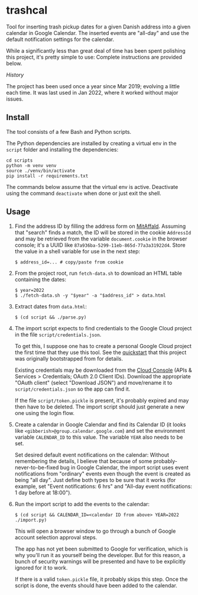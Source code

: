 # trashcal

Tool for inserting trash pickup dates for a given Danish address into a given calendar in Google Calendar.
The inserted events are "all-day" and use the default notification settings for the calendar.

While a significantly less than great deal of time has been spent polishing this project,
it's pretty simple to use: Complete instructions are provided below.

*History*

The project has been used once a year since Mar 2019; evolving a little each time.
It was last used in Jan 2022, where it worked without major issues.

## Install

The tool consists of a few Bash and Python scripts.

The Python dependencies are installed by creating a virtual env in the `script` folder
and installing the dependencies:

```
cd scripts
python -m venv venv
source ./venv/bin/activate
pip install -r requirements.txt
```

The commands below assume that the virtual env is active.
Deactivate using the command `deactivate` when done or just exit the shell.

## Usage

1.  Find the address ID by filling the address form on [MitAffald](https://mitaffald.affaldvarme.dk#address-search).
    Assuming that "search" finds a match, the ID will be stored in the cookie `AddressId`
    and may be retrieved from the variable `document.cookie` in the browser console;
    it's a UUID like `87a936ba-5299-11eb-865d-77a3a31922d4`.
    Store the value in a shell variable for use in the next step:
    ```
    $ address_id=... # copy/paste from cookie
    ```

2.  From the project root, run `fetch-data.sh` to download an HTML table containing the dates:
    ```
    $ year=2022
    $ ./fetch-data.sh -y "$year" -a "$address_id" > data.html
    ```

3.  Extract dates from `data.html`:
    ```
    $ (cd script && ./parse.py)
    ```

4.  The import script expects to find credentials to the Google Cloud project in
    the file `script/credentials.json`.

    To get this, I suppose one has to create a personal Google Cloud project
    the first time that they use this tool.
    See the [quickstart](https://developers.google.com/calendar/quickstart/python)
    that this project was originally bootstrapped from for details.

    Existing credentials may be downloaded from the
    [Cloud Console](https://console.cloud.google.com/apis/credentials)
    (APIs & Services > Credentials; OAuth 2.0 Client IDs).
    Download the appropriate "OAuth client" (select "Download JSON")
    and move/rename it to `script/credentials.json` so the app can find it.

    If the file `script/token.pickle` is present, it's probably expired and
    may then have to be deleted.
    The import script should just generate a new one using the login flow.

5.  Create a calendar in Google Calendar and find its Calendar ID
    (it looks like `<gibberish>@group.calendar.google.com`)
    and set the environment variable `CALENDAR_ID` to this value.
    The variable `YEAR` also needs to be set.

    Set desired default event notifications on the calendar:
    Without remembering the details, I believe that because of some probably-never-to-be-fixed bug
    in Google Calendar, the import script uses event notifications from "ordinary" events
    even though the event is created as being "all day".
    Just define both types to be sure that it works
    (for example, set "Event notifications: 6 hrs" and
    "All-day event notifications: 1 day before at 18:00").

6.  Run the import script to add the events to the calendar:
    ```
    $ (cd script && CALENDAR_ID=<calendar ID from above> YEAR=2022 ./import.py)
    ```
    This will open a browser window to go through a bunch of Google account selection approval steps.

    The app has not yet been submitted to Google for verification,
    which is why you'll run it as yourself being the developer.
    But for this reason, a bunch of security warnings will be presented
    and have to be explicitly ignored for it to work.

    If there is a valid `token.pickle` file, it probably skips this step.
    Once the script is done, the events should have been added to the calendar.
